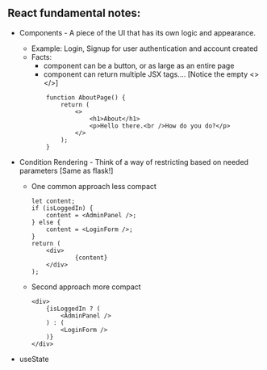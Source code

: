 ## React fundamental notes:

* Components - A piece of the UI that has its own logic and appearance.
    - Example: Login, Signup for user authentication and account created

    * Facts: 
        - component can be a button, or as large as an entire page
        - component can return multiple JSX tags.... [Notice the empty <></>]
        ```
            function AboutPage() {
                return (
                    <>
                        <h1>About</h1>
                        <p>Hello there.<br />How do you do?</p>
                    </>
                );
            }
        ```
* Condition Rendering - Think of a way of restricting based on needed parameters [Same as flask!]
    - One common approach less compact
        ```
        let content;
        if (isLoggedIn) {
            content = <AdminPanel />;
        } else {
            content = <LoginForm />;
        }
        return (
            <div>
                    {content}   
            </div>
        );
        ```
    - Second approach more compact
        ```
        <div>
            {isLoggedIn ? (
                <AdminPanel />
            ) : (
                <LoginForm />
            )}
        </div>
        ```

* useState